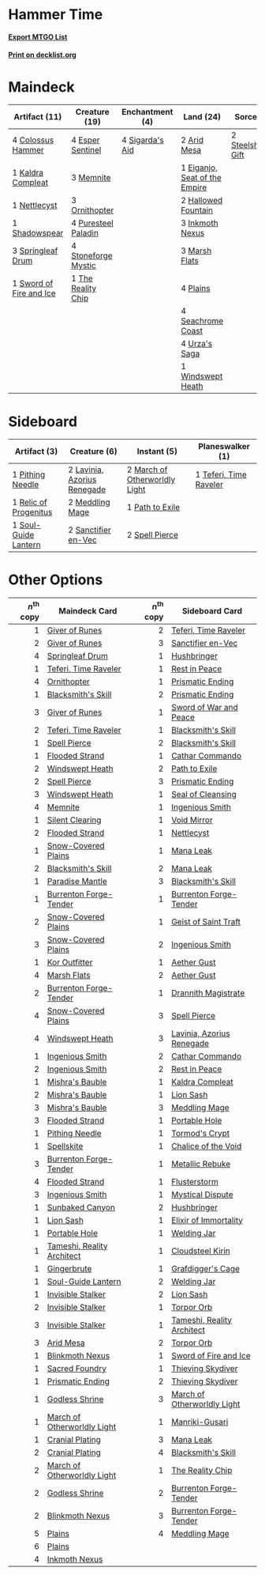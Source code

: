 # Hammer Time

#### [Export MTGO List](../collection/Hammer%20Time/Hammer%20Time.txt)
#### [Print on decklist.org](http://decklist.org/?deckmain=2%09Arid%20Mesa%0A4%09Colossus%20Hammer%0A1%09Eiganjo,%20Seat%20of%20the%20Empire%0A4%09Esper%20Sentinel%0A2%09Hallowed%20Fountain%0A3%09Inkmoth%20Nexus%0A1%09Kaldra%20Compleat%0A3%09Marsh%20Flats%0A3%09Memnite%0A1%09Nettlecyst%0A3%09Ornithopter%0A4%09Plains%0A4%09Puresteel%20Paladin%0A4%09Seachrome%20Coast%0A1%09Shadowspear%0A4%09Sigarda's%20Aid%0A3%09Springleaf%20Drum%0A2%09Steelshaper's%20Gift%0A4%09Stoneforge%20Mystic%0A1%09Sword%20of%20Fire%20and%20Ice%0A1%09The%20Reality%20Chip%0A4%09Urza's%20Saga%0A1%09Windswept%20Heath&deckside=2%09Lavinia,%20Azorius%20Renegade%0A2%09March%20of%20Otherworldly%20Light%0A2%09Meddling%20Mage%0A1%09Path%20to%20Exile%0A1%09Pithing%20Needle%0A1%09Relic%20of%20Progenitus%0A2%09Sanctifier%20en-Vec%0A1%09Soul-Guide%20Lantern%0A2%09Spell%20Pierce%0A1%09Teferi,%20Time%20Raveler)
# Maindeck

|                                          Artifact (11)                                          |                                        Creature (19)                                         |                                     Enchantment (4)                                      |                                               Land (24)                                                |                                         Sorcery (2)                                          |
|-------------------------------------------------------------------------------------------------|----------------------------------------------------------------------------------------------|------------------------------------------------------------------------------------------|--------------------------------------------------------------------------------------------------------|----------------------------------------------------------------------------------------------|
|4 [Colossus Hammer](http://gatherer.wizards.com/Pages/Card/Details.aspx?multiverseid=466977)     |4 [Esper Sentinel](http://gatherer.wizards.com/Pages/Card/Details.aspx?multiverseid=522088)   |4 [Sigarda's Aid](http://gatherer.wizards.com/Pages/Card/Details.aspx?multiverseid=414333)|2 [Arid Mesa](http://gatherer.wizards.com/Pages/Card/Details.aspx?multiverseid=405092)                  |2 [Steelshaper's Gift](http://gatherer.wizards.com/Pages/Card/Details.aspx?multiverseid=51078)|
|1 [Kaldra Compleat](http://gatherer.wizards.com/Pages/Card/Details.aspx?multiverseid=522303)     |3 [Memnite](http://gatherer.wizards.com/Pages/Card/Details.aspx?multiverseid=194078)          |                                                                                          |1 [Eiganjo, Seat of the Empire](http://gatherer.wizards.com/Pages/Card/Details.aspx?multiverseid=548581)|                                                                                              |
|1 [Nettlecyst](http://gatherer.wizards.com/Pages/Card/Details.aspx?multiverseid=522307)          |3 [Ornithopter](http://gatherer.wizards.com/Pages/Card/Details.aspx?multiverseid=129665)      |                                                                                          |2 [Hallowed Fountain](http://gatherer.wizards.com/Pages/Card/Details.aspx?multiverseid=97071)           |                                                                                              |
|1 [Shadowspear](http://gatherer.wizards.com/Pages/Card/Details.aspx?multiverseid=476487)         |4 [Puresteel Paladin](http://gatherer.wizards.com/Pages/Card/Details.aspx?multiverseid=227504)|                                                                                          |3 [Inkmoth Nexus](http://gatherer.wizards.com/Pages/Card/Details.aspx?multiverseid=213731)              |                                                                                              |
|3 [Springleaf Drum](http://gatherer.wizards.com/Pages/Card/Details.aspx?multiverseid=378534)     |4 [Stoneforge Mystic](http://gatherer.wizards.com/Pages/Card/Details.aspx?multiverseid=198383)|                                                                                          |3 [Marsh Flats](http://gatherer.wizards.com/Pages/Card/Details.aspx?multiverseid=405101)                |                                                                                              |
|1 [Sword of Fire and Ice](http://gatherer.wizards.com/Pages/Card/Details.aspx?multiverseid=46429)|1 [The Reality Chip](http://gatherer.wizards.com/Pages/Card/Details.aspx?multiverseid=548372) |                                                                                          |4 [Plains](http://gatherer.wizards.com/Pages/Card/Details.aspx?multiverseid=439856)                     |                                                                                              |
|                                                                                                 |                                                                                              |                                                                                          |4 [Seachrome Coast](http://gatherer.wizards.com/Pages/Card/Details.aspx?multiverseid=209399)            |                                                                                              |
|                                                                                                 |                                                                                              |                                                                                          |4 [Urza's Saga](http://gatherer.wizards.com/Pages/Card/Details.aspx?multiverseid=522335)                |                                                                                              |
|                                                                                                 |                                                                                              |                                                                                          |1 [Windswept Heath](http://gatherer.wizards.com/Pages/Card/Details.aspx?multiverseid=405115)            |                                                                                              |


# Sideboard

|                                          Artifact (3)                                          |                                             Creature (6)                                             |                                              Instant (5)                                               |                                        Planeswalker (1)                                         |
|------------------------------------------------------------------------------------------------|------------------------------------------------------------------------------------------------------|--------------------------------------------------------------------------------------------------------|-------------------------------------------------------------------------------------------------|
|1 [Pithing Needle](http://gatherer.wizards.com/Pages/Card/Details.aspx?multiverseid=129526)     |2 [Lavinia, Azorius Renegade](http://gatherer.wizards.com/Pages/Card/Details.aspx?multiverseid=457333)|2 [March of Otherworldly Light](http://gatherer.wizards.com/Pages/Card/Details.aspx?multiverseid=548321)|1 [Teferi, Time Raveler](http://gatherer.wizards.com/Pages/Card/Details.aspx?multiverseid=461148)|
|1 [Relic of Progenitus](http://gatherer.wizards.com/Pages/Card/Details.aspx?multiverseid=174824)|2 [Meddling Mage](http://gatherer.wizards.com/Pages/Card/Details.aspx?multiverseid=179547)            |1 [Path to Exile](http://gatherer.wizards.com/Pages/Card/Details.aspx?multiverseid=220511)              |                                                                                                 |
|1 [Soul-Guide Lantern](http://gatherer.wizards.com/Pages/Card/Details.aspx?multiverseid=476488) |2 [Sanctifier en-Vec](http://gatherer.wizards.com/Pages/Card/Details.aspx?multiverseid=522103)        |2 [Spell Pierce](http://gatherer.wizards.com/Pages/Card/Details.aspx?multiverseid=425876)               |                                                                                                 |


# Other Options

|*n*<sup>th</sup> copy|                                            Maindeck Card                                             |*n*<sup>th</sup> copy|                                            Sideboard Card                                            |
|--------------------:|------------------------------------------------------------------------------------------------------|--------------------:|------------------------------------------------------------------------------------------------------|
|                    1|[Giver of Runes](http://gatherer.wizards.com/Pages/Card/Details.aspx?multiverseid=463962)             |                    2|[Teferi, Time Raveler](http://gatherer.wizards.com/Pages/Card/Details.aspx?multiverseid=461148)       |
|                    2|[Giver of Runes](http://gatherer.wizards.com/Pages/Card/Details.aspx?multiverseid=463962)             |                    3|[Sanctifier en-Vec](http://gatherer.wizards.com/Pages/Card/Details.aspx?multiverseid=522103)          |
|                    4|[Springleaf Drum](http://gatherer.wizards.com/Pages/Card/Details.aspx?multiverseid=378534)            |                    1|[Hushbringer](http://gatherer.wizards.com/Pages/Card/Details.aspx?multiverseid=472980)                |
|                    1|[Teferi, Time Raveler](http://gatherer.wizards.com/Pages/Card/Details.aspx?multiverseid=461148)       |                    1|[Rest in Peace](http://gatherer.wizards.com/Pages/Card/Details.aspx?multiverseid=442021)              |
|                    4|[Ornithopter](http://gatherer.wizards.com/Pages/Card/Details.aspx?multiverseid=129665)                |                    1|[Prismatic Ending](http://gatherer.wizards.com/Pages/Card/Details.aspx?multiverseid=522101)           |
|                    1|[Blacksmith's Skill](http://gatherer.wizards.com/Pages/Card/Details.aspx?multiverseid=522082)         |                    2|[Prismatic Ending](http://gatherer.wizards.com/Pages/Card/Details.aspx?multiverseid=522101)           |
|                    3|[Giver of Runes](http://gatherer.wizards.com/Pages/Card/Details.aspx?multiverseid=463962)             |                    1|[Sword of War and Peace](http://gatherer.wizards.com/Pages/Card/Details.aspx?multiverseid=425822)     |
|                    2|[Teferi, Time Raveler](http://gatherer.wizards.com/Pages/Card/Details.aspx?multiverseid=461148)       |                    1|[Blacksmith's Skill](http://gatherer.wizards.com/Pages/Card/Details.aspx?multiverseid=522082)         |
|                    1|[Spell Pierce](http://gatherer.wizards.com/Pages/Card/Details.aspx?multiverseid=425876)               |                    2|[Blacksmith's Skill](http://gatherer.wizards.com/Pages/Card/Details.aspx?multiverseid=522082)         |
|                    1|[Flooded Strand](http://gatherer.wizards.com/Pages/Card/Details.aspx?multiverseid=405098)             |                    1|[Cathar Commando](http://gatherer.wizards.com/Pages/Card/Details.aspx?multiverseid=534764)            |
|                    2|[Windswept Heath](http://gatherer.wizards.com/Pages/Card/Details.aspx?multiverseid=405115)            |                    2|[Path to Exile](http://gatherer.wizards.com/Pages/Card/Details.aspx?multiverseid=220511)              |
|                    2|[Spell Pierce](http://gatherer.wizards.com/Pages/Card/Details.aspx?multiverseid=425876)               |                    3|[Prismatic Ending](http://gatherer.wizards.com/Pages/Card/Details.aspx?multiverseid=522101)           |
|                    3|[Windswept Heath](http://gatherer.wizards.com/Pages/Card/Details.aspx?multiverseid=405115)            |                    1|[Seal of Cleansing](http://gatherer.wizards.com/Pages/Card/Details.aspx?multiverseid=405369)          |
|                    4|[Memnite](http://gatherer.wizards.com/Pages/Card/Details.aspx?multiverseid=194078)                    |                    1|[Ingenious Smith](http://gatherer.wizards.com/Pages/Card/Details.aspx?multiverseid=527308)            |
|                    1|[Silent Clearing](http://gatherer.wizards.com/Pages/Card/Details.aspx?multiverseid=464195)            |                    1|[Void Mirror](http://gatherer.wizards.com/Pages/Card/Details.aspx?multiverseid=522318)                |
|                    2|[Flooded Strand](http://gatherer.wizards.com/Pages/Card/Details.aspx?multiverseid=405098)             |                    1|[Nettlecyst](http://gatherer.wizards.com/Pages/Card/Details.aspx?multiverseid=522307)                 |
|                    1|[Snow-Covered Plains](http://gatherer.wizards.com/Pages/Card/Details.aspx?multiverseid=121267)        |                    1|[Mana Leak](http://gatherer.wizards.com/Pages/Card/Details.aspx?multiverseid=45242)                   |
|                    2|[Blacksmith's Skill](http://gatherer.wizards.com/Pages/Card/Details.aspx?multiverseid=522082)         |                    2|[Mana Leak](http://gatherer.wizards.com/Pages/Card/Details.aspx?multiverseid=45242)                   |
|                    1|[Paradise Mantle](http://gatherer.wizards.com/Pages/Card/Details.aspx?multiverseid=73558)             |                    3|[Blacksmith's Skill](http://gatherer.wizards.com/Pages/Card/Details.aspx?multiverseid=522082)         |
|                    1|[Burrenton Forge-Tender](http://gatherer.wizards.com/Pages/Card/Details.aspx?multiverseid=438580)     |                    1|[Burrenton Forge-Tender](http://gatherer.wizards.com/Pages/Card/Details.aspx?multiverseid=438580)     |
|                    2|[Snow-Covered Plains](http://gatherer.wizards.com/Pages/Card/Details.aspx?multiverseid=121267)        |                    1|[Geist of Saint Traft](http://gatherer.wizards.com/Pages/Card/Details.aspx?multiverseid=409577)       |
|                    3|[Snow-Covered Plains](http://gatherer.wizards.com/Pages/Card/Details.aspx?multiverseid=121267)        |                    2|[Ingenious Smith](http://gatherer.wizards.com/Pages/Card/Details.aspx?multiverseid=527308)            |
|                    1|[Kor Outfitter](http://gatherer.wizards.com/Pages/Card/Details.aspx?multiverseid=189637)              |                    1|[Aether Gust](http://gatherer.wizards.com/Pages/Card/Details.aspx?multiverseid=466796)                |
|                    4|[Marsh Flats](http://gatherer.wizards.com/Pages/Card/Details.aspx?multiverseid=405101)                |                    2|[Aether Gust](http://gatherer.wizards.com/Pages/Card/Details.aspx?multiverseid=466796)                |
|                    2|[Burrenton Forge-Tender](http://gatherer.wizards.com/Pages/Card/Details.aspx?multiverseid=438580)     |                    1|[Drannith Magistrate](http://gatherer.wizards.com/Pages/Card/Details.aspx?multiverseid=479531)        |
|                    4|[Snow-Covered Plains](http://gatherer.wizards.com/Pages/Card/Details.aspx?multiverseid=121267)        |                    3|[Spell Pierce](http://gatherer.wizards.com/Pages/Card/Details.aspx?multiverseid=425876)               |
|                    4|[Windswept Heath](http://gatherer.wizards.com/Pages/Card/Details.aspx?multiverseid=405115)            |                    3|[Lavinia, Azorius Renegade](http://gatherer.wizards.com/Pages/Card/Details.aspx?multiverseid=457333)  |
|                    1|[Ingenious Smith](http://gatherer.wizards.com/Pages/Card/Details.aspx?multiverseid=527308)            |                    2|[Cathar Commando](http://gatherer.wizards.com/Pages/Card/Details.aspx?multiverseid=534764)            |
|                    2|[Ingenious Smith](http://gatherer.wizards.com/Pages/Card/Details.aspx?multiverseid=527308)            |                    2|[Rest in Peace](http://gatherer.wizards.com/Pages/Card/Details.aspx?multiverseid=442021)              |
|                    1|[Mishra's Bauble](http://gatherer.wizards.com/Pages/Card/Details.aspx?multiverseid=122122)            |                    1|[Kaldra Compleat](http://gatherer.wizards.com/Pages/Card/Details.aspx?multiverseid=522303)            |
|                    2|[Mishra's Bauble](http://gatherer.wizards.com/Pages/Card/Details.aspx?multiverseid=122122)            |                    1|[Lion Sash](http://gatherer.wizards.com/Pages/Card/Details.aspx?multiverseid=548319)                  |
|                    3|[Mishra's Bauble](http://gatherer.wizards.com/Pages/Card/Details.aspx?multiverseid=122122)            |                    3|[Meddling Mage](http://gatherer.wizards.com/Pages/Card/Details.aspx?multiverseid=179547)              |
|                    3|[Flooded Strand](http://gatherer.wizards.com/Pages/Card/Details.aspx?multiverseid=405098)             |                    1|[Portable Hole](http://gatherer.wizards.com/Pages/Card/Details.aspx?multiverseid=527320)              |
|                    1|[Pithing Needle](http://gatherer.wizards.com/Pages/Card/Details.aspx?multiverseid=129526)             |                    1|[Tormod's Crypt](http://gatherer.wizards.com/Pages/Card/Details.aspx?multiverseid=389723)             |
|                    1|[Spellskite](http://gatherer.wizards.com/Pages/Card/Details.aspx?multiverseid=397743)                 |                    1|[Chalice of the Void](http://gatherer.wizards.com/Pages/Card/Details.aspx?multiverseid=442211)        |
|                    3|[Burrenton Forge-Tender](http://gatherer.wizards.com/Pages/Card/Details.aspx?multiverseid=438580)     |                    1|[Metallic Rebuke](http://gatherer.wizards.com/Pages/Card/Details.aspx?multiverseid=423706)            |
|                    4|[Flooded Strand](http://gatherer.wizards.com/Pages/Card/Details.aspx?multiverseid=405098)             |                    1|[Flusterstorm](http://gatherer.wizards.com/Pages/Card/Details.aspx?multiverseid=228255)               |
|                    3|[Ingenious Smith](http://gatherer.wizards.com/Pages/Card/Details.aspx?multiverseid=527308)            |                    1|[Mystical Dispute](http://gatherer.wizards.com/Pages/Card/Details.aspx?multiverseid=473020)           |
|                    1|[Sunbaked Canyon](http://gatherer.wizards.com/Pages/Card/Details.aspx?multiverseid=464196)            |                    2|[Hushbringer](http://gatherer.wizards.com/Pages/Card/Details.aspx?multiverseid=472980)                |
|                    1|[Lion Sash](http://gatherer.wizards.com/Pages/Card/Details.aspx?multiverseid=548319)                  |                    1|[Elixir of Immortality](http://gatherer.wizards.com/Pages/Card/Details.aspx?multiverseid=222711)      |
|                    1|[Portable Hole](http://gatherer.wizards.com/Pages/Card/Details.aspx?multiverseid=527320)              |                    1|[Welding Jar](http://gatherer.wizards.com/Pages/Card/Details.aspx?multiverseid=48328)                 |
|                    1|[Tameshi, Reality Architect](http://gatherer.wizards.com/Pages/Card/Details.aspx?multiverseid=548380) |                    1|[Cloudsteel Kirin](http://gatherer.wizards.com/Pages/Card/Details.aspx?multiverseid=548299)           |
|                    1|[Gingerbrute](http://gatherer.wizards.com/Pages/Card/Details.aspx?multiverseid=473181)                |                    1|[Grafdigger's Cage](http://gatherer.wizards.com/Pages/Card/Details.aspx?multiverseid=278452)          |
|                    1|[Soul-Guide Lantern](http://gatherer.wizards.com/Pages/Card/Details.aspx?multiverseid=476488)         |                    2|[Welding Jar](http://gatherer.wizards.com/Pages/Card/Details.aspx?multiverseid=48328)                 |
|                    1|[Invisible Stalker](http://gatherer.wizards.com/Pages/Card/Details.aspx?multiverseid=220041)          |                    2|[Lion Sash](http://gatherer.wizards.com/Pages/Card/Details.aspx?multiverseid=548319)                  |
|                    2|[Invisible Stalker](http://gatherer.wizards.com/Pages/Card/Details.aspx?multiverseid=220041)          |                    1|[Torpor Orb](http://gatherer.wizards.com/Pages/Card/Details.aspx?multiverseid=233069)                 |
|                    3|[Invisible Stalker](http://gatherer.wizards.com/Pages/Card/Details.aspx?multiverseid=220041)          |                    1|[Tameshi, Reality Architect](http://gatherer.wizards.com/Pages/Card/Details.aspx?multiverseid=548380) |
|                    3|[Arid Mesa](http://gatherer.wizards.com/Pages/Card/Details.aspx?multiverseid=405092)                  |                    2|[Torpor Orb](http://gatherer.wizards.com/Pages/Card/Details.aspx?multiverseid=233069)                 |
|                    1|[Blinkmoth Nexus](http://gatherer.wizards.com/Pages/Card/Details.aspx?multiverseid=39439)             |                    1|[Sword of Fire and Ice](http://gatherer.wizards.com/Pages/Card/Details.aspx?multiverseid=46429)       |
|                    1|[Sacred Foundry](http://gatherer.wizards.com/Pages/Card/Details.aspx?multiverseid=405106)             |                    1|[Thieving Skydiver](http://gatherer.wizards.com/Pages/Card/Details.aspx?multiverseid=495618)          |
|                    1|[Prismatic Ending](http://gatherer.wizards.com/Pages/Card/Details.aspx?multiverseid=522101)           |                    2|[Thieving Skydiver](http://gatherer.wizards.com/Pages/Card/Details.aspx?multiverseid=495618)          |
|                    1|[Godless Shrine](http://gatherer.wizards.com/Pages/Card/Details.aspx?multiverseid=405099)             |                    3|[March of Otherworldly Light](http://gatherer.wizards.com/Pages/Card/Details.aspx?multiverseid=548321)|
|                    1|[March of Otherworldly Light](http://gatherer.wizards.com/Pages/Card/Details.aspx?multiverseid=548321)|                    1|[Manriki-Gusari](http://gatherer.wizards.com/Pages/Card/Details.aspx?multiverseid=74158)              |
|                    1|[Cranial Plating](http://gatherer.wizards.com/Pages/Card/Details.aspx?multiverseid=51184)             |                    3|[Mana Leak](http://gatherer.wizards.com/Pages/Card/Details.aspx?multiverseid=45242)                   |
|                    2|[Cranial Plating](http://gatherer.wizards.com/Pages/Card/Details.aspx?multiverseid=51184)             |                    4|[Blacksmith's Skill](http://gatherer.wizards.com/Pages/Card/Details.aspx?multiverseid=522082)         |
|                    2|[March of Otherworldly Light](http://gatherer.wizards.com/Pages/Card/Details.aspx?multiverseid=548321)|                    1|[The Reality Chip](http://gatherer.wizards.com/Pages/Card/Details.aspx?multiverseid=548372)           |
|                    2|[Godless Shrine](http://gatherer.wizards.com/Pages/Card/Details.aspx?multiverseid=405099)             |                    2|[Burrenton Forge-Tender](http://gatherer.wizards.com/Pages/Card/Details.aspx?multiverseid=438580)     |
|                    2|[Blinkmoth Nexus](http://gatherer.wizards.com/Pages/Card/Details.aspx?multiverseid=39439)             |                    3|[Burrenton Forge-Tender](http://gatherer.wizards.com/Pages/Card/Details.aspx?multiverseid=438580)     |
|                    5|[Plains](http://gatherer.wizards.com/Pages/Card/Details.aspx?multiverseid=439856)                     |                    4|[Meddling Mage](http://gatherer.wizards.com/Pages/Card/Details.aspx?multiverseid=179547)              |
|                    6|[Plains](http://gatherer.wizards.com/Pages/Card/Details.aspx?multiverseid=439856)                     |                     |                                                                                                      |
|                    4|[Inkmoth Nexus](http://gatherer.wizards.com/Pages/Card/Details.aspx?multiverseid=213731)              |                     |                                                                                                      |

